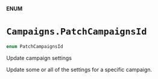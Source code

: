 **ENUM**

# `Campaigns.PatchCampaignsId`

```swift
enum PatchCampaignsId
```

Update campaign settings

Update some or all of the settings for a specific campaign.
